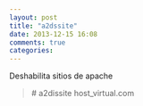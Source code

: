 ```yaml
---
layout: post
title: "a2dssite"
date: 2013-12-15 16:08
comments: true
categories: 
---
```

Deshabilita sitios de apache

>\# a2dissite host_virtual.com

